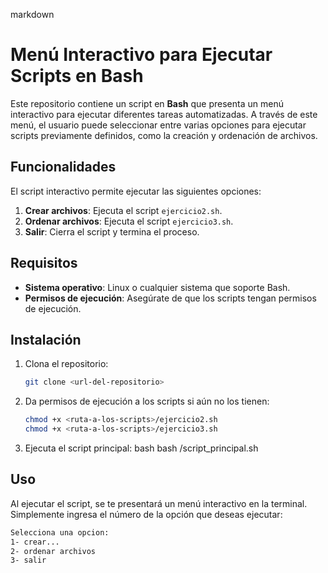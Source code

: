 markdown
# Menú Interactivo para Ejecutar Scripts en Bash

Este repositorio contiene un script en **Bash** que presenta un menú interactivo para ejecutar diferentes tareas automatizadas. A través de este menú, el usuario puede seleccionar entre varias opciones para ejecutar scripts previamente definidos, como la creación y ordenación de archivos.

## Funcionalidades

El script interactivo permite ejecutar las siguientes opciones:

1. **Crear archivos**: Ejecuta el script `ejercicio2.sh`.
2. **Ordenar archivos**: Ejecuta el script `ejercicio3.sh`.
3. **Salir**: Cierra el script y termina el proceso.

## Requisitos

- **Sistema operativo**: Linux o cualquier sistema que soporte Bash.
- **Permisos de ejecución**: Asegúrate de que los scripts tengan permisos de ejecución.
  
## Instalación

1. Clona el repositorio:
   ```bash
   git clone <url-del-repositorio>

2. Da permisos de ejecución a los scripts si aún no los tienen:
   ```bash
   chmod +x <ruta-a-los-scripts>/ejercicio2.sh
   chmod +x <ruta-a-los-scripts>/ejercicio3.sh
   

3. Ejecuta el script principal:
     bash
   bash <ruta-al-script-principal>/script_principal.sh

## Uso

Al ejecutar el script, se te presentará un menú interactivo en la terminal. Simplemente ingresa el número de la opción que deseas ejecutar:

```bash
Selecciona una opcion:
1- crear...
2- ordenar archivos
3- salir
```
